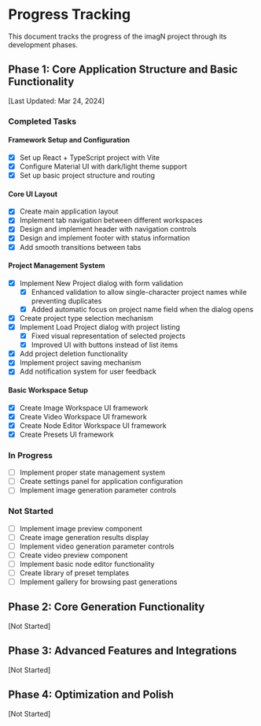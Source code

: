 # Progress Tracking

This document tracks the progress of the imagN project through its development phases.

## Phase 1: Core Application Structure and Basic Functionality
[Last Updated: Mar 24, 2024]

### Completed Tasks

#### Framework Setup and Configuration
- [x] Set up React + TypeScript project with Vite
- [x] Configure Material UI with dark/light theme support
- [x] Set up basic project structure and routing

#### Core UI Layout
- [x] Create main application layout
- [x] Implement tab navigation between different workspaces
- [x] Design and implement header with navigation controls
- [x] Design and implement footer with status information
- [x] Add smooth transitions between tabs

#### Project Management System
- [x] Implement New Project dialog with form validation
  - [x] Enhanced validation to allow single-character project names while preventing duplicates
  - [x] Added automatic focus on project name field when the dialog opens
- [x] Create project type selection mechanism
- [x] Implement Load Project dialog with project listing
  - [x] Fixed visual representation of selected projects
  - [x] Improved UI with buttons instead of list items
- [x] Add project deletion functionality
- [x] Implement project saving mechanism
- [x] Add notification system for user feedback

#### Basic Workspace Setup
- [x] Create Image Workspace UI framework
- [x] Create Video Workspace UI framework
- [x] Create Node Editor Workspace UI framework
- [x] Create Presets UI framework

### In Progress
- [ ] Implement proper state management system
- [ ] Create settings panel for application configuration
- [ ] Implement image generation parameter controls

### Not Started
- [ ] Implement image preview component
- [ ] Create image generation results display
- [ ] Implement video generation parameter controls
- [ ] Create video preview component
- [ ] Implement basic node editor functionality
- [ ] Create library of preset templates
- [ ] Implement gallery for browsing past generations

## Phase 2: Core Generation Functionality
[Not Started]

## Phase 3: Advanced Features and Integrations
[Not Started]

## Phase 4: Optimization and Polish
[Not Started]